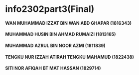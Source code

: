 # info2302part3(Final)

#### WAN MUHAMMAD IZZAT BIN WAN ABD GHAPAR (1816343)
#### MUHAMMAD HUSIN BIN AHMAD RUMAIZI (1813165)
#### MUHAMMAD AZRUL BIN NOOR AZMI (1811839)
#### TENGKU NUR IZZAH ATIRAH TENGKU MAHAMUD (1822438)
#### SITI NOR AFIQAH BT MAT HASSAN (1829714)
